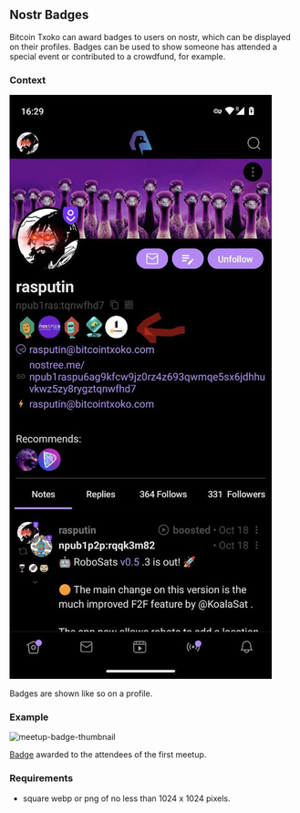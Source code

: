## Nostr Badges
Bitcoin Txoko can award badges to users on nostr, which can be displayed on their profiles. Badges can be used to show someone has attended a special event or contributed to a crowdfund, for example. 

### Context
![profile-badge](./images/profile-badges.jpeg)  

Badges are shown like so on a profile. 

### Example
![meetup-badge-thumbnail](https://badges.bitcointxoko.com/1st-meetup-badge-thumbnail.png)

[Badge](https://badges.page/b/naddr1qqgrzum594kk2et5w4cz6cnpv3nk2q3qtx0k0a7lw62vvqax6p3ku90tccgdka7ul4radews2wrdsg0m865sxpqqqp6njjqqffm) awarded to the attendees of the first meetup. 
### Requirements
- square webp or png of no less than 1024 x 1024 pixels.
